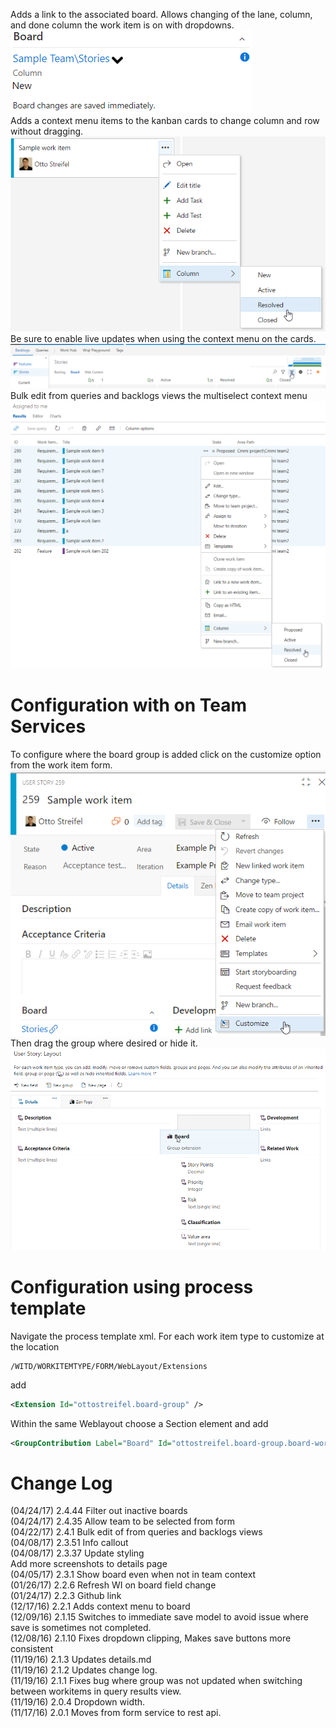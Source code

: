 Adds a link to the associated board. Allows changing of the lane, column, and done column the work item is on with dropdowns.  
![kanban group image](img/group.png)  
Adds a context menu items to the kanban cards to change column and row without dragging.  
![kanban context menu image](img/contextMenu.png)  
Be sure to enable live updates when using the context menu on the cards.
![live updates click](img/liveupdates.png)  
Bulk edit from queries and backlogs views the multiselect context menu  
![bulk update screenshot](img/bulkedit.png)

# Configuration with on Team Services 

To configure where the board group is added click on the customize option from the work item form.  
![customize context image](img/customizeToolbar.png)  
Then drag the group where desired or hide it.  
![customize form](img/customizeForm.png)

# Configuration using process template

Navigate the process template xml.
For each work item type to customize at the location 
```xpath
/WITD/WORKITEMTYPE/FORM/WebLayout/Extensions
```
add 
```xml
<Extension Id="ottostreifel.board-group" />
```
Within the same Weblayout choose a Section element and add
```xml
<GroupContribution Label="Board" Id="ottostreifel.board-group.board-work-item-form-group"/>
```

# Change Log
(04/24/17) 2.4.44 Filter out inactive boards  
(04/24/17) 2.4.35 Allow team to be selected from form  
(04/22/17) 2.4.1 Bulk edit of from queries and backlogs views  
(04/08/17) 2.3.51 Info callout  
(04/08/17) 2.3.37 Update styling  
Add more screenshots to details page  
(04/05/17) 2.3.1 Show board even when not in team context  
(01/26/17) 2.2.6 Refresh WI on board field change  
(01/24/17) 2.2.3 Github link  
(12/17/16) 2.2.1 Adds context menu to board  
(12/09/16) 2.1.15 Switches to immediate save model to avoid issue where save is sometimes not completed.  
(12/08/16) 2.1.10 Fixes dropdown clipping, Makes save buttons more consistent  
(11/19/16) 2.1.3 Updates details.md  
(11/19/16) 2.1.2 Updates change log.  
(11/19/16) 2.1.1 Fixes bug where group was not updated when switching between workitems in query results view.  
(11/19/16) 2.0.4 Dropdown width.  
(11/17/16) 2.0.1 Moves from form service to rest api.
